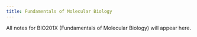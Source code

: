 ```yaml
---
title: Fundamentals of Molecular Biology
---
```


All notes for BIO201X (Fundamentals of Molecular Biology) will appear here.
